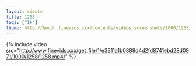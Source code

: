 ```yaml
--- 
layout: sieutv
title: 1258
tags: ["1k"]
thumb: http://hwcdn.finevids.xxx/contents/videos_screenshots/1000/1258/preview.mp4.jpg
---
```

{% include video src="http://www.finevids.xxx/get_file/1/e3311a1b0889d4d2fd8741ebd28d0971/1000/1258/1258.mp4/" %} 
